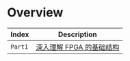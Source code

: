 # Overview

| Index      | Description                          |
| ----------- | ------------------------------------ |
| `Part1`       | [深入理解 FPGA 的基础结构](something_about_fpga.md)  |

